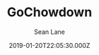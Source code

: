 ---
title: GoChowdown
github: https://github.com/seanlane/gochowdown
demo: https://chowdown.io/
author: Sean Lane
ssg:
  - Hugo
cms:
  - Markdown
date: 2019-01-20T22:05:30.000Z
description: Hugo theme based on the Jekyll chowdown theme
draft: true
publish_date: '2019-01-20T22:05:30Z'
update_date: '2022-06-03T12:20:33Z'
github_star: 63
github_fork: 52
---